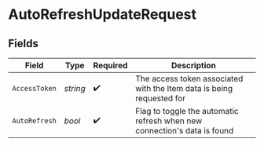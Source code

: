 # AutoRefreshUpdateRequest


## Fields

| Field                                                                    | Type                                                                     | Required                                                                 | Description                                                              |
| ------------------------------------------------------------------------ | ------------------------------------------------------------------------ | ------------------------------------------------------------------------ | ------------------------------------------------------------------------ |
| `AccessToken`                                                            | *string*                                                                 | :heavy_check_mark:                                                       | The access token associated with the Item data is being requested for    |
| `AutoRefresh`                                                            | *bool*                                                                   | :heavy_check_mark:                                                       | Flag to toggle the automatic refresh when new connection's data is found |